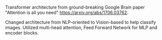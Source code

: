 Transformer architecture from ground-breaking Google Brain paper "Attention is all you need" https://arxiv.org/abs/1706.03762.

Changed architecture from NLP-oriented to Vision-based to help classify images. Utilized multi-head attention, Feed Forward Network for MLP and encoder blocks.
